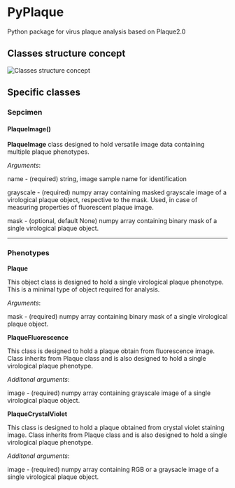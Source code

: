 # PyPlaque
Python package for virus plaque analysis based on Plaque2.0


## Classes structure concept

![Classes structure concept](https://user-images.githubusercontent.com/1135672/85918194-705d0a80-b858-11ea-8e56-8cff78ee5b05.png)


## Specific classes

### Sepcimen

#### PlaqueImage()
**PlaqueImage** class designed to hold versatile image data containing multiple plaque phenotypes.

_Arguments_:

name - (required) string, image sample name for identification

grayscale - (required) numpy array containing masked grayscale image of a virological plaque object, respective to the mask. Used, in case of measuring properties of fluorescent plaque image.

mask - (optional, default None) numpy array containing binary mask of a single virological plaque object.

___________

### Phenotypes

**Plaque**

This object class is designed to hold a single virological plaque phenotype. This is a minimal type of object required for analysis.

_Arguments_:

mask - (required) numpy array containing binary mask of a single virological plaque object.

**PlaqueFluorescence**

This class is designed to hold a plaque obtain from fluorescence image. Class inherits from Plaque class and is also designed to hold a single virological plaque phenotype.

_Additonal arguments_:

image - (required) numpy array containing grayscale image of a single virological plaque object.


**PlaqueCrystalViolet**

This class is designed to hold a plaque obtained from crystal violet staining image. Class inherits from Plaque class and is also designed to hold a single virological plaque phenotype.

_Additonal arguments_:

image - (required) numpy array containing RGB or a graysacle image of a single virological plaque object.
